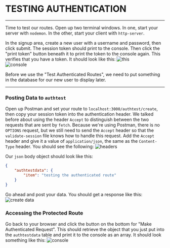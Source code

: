 # TESTING AUTHENTICATION
---

Time to test our routes. Open up two terminal windows. In one, start your server with `nodemon`. In the other, start your client with `http-server`. 

In the signup area, create a new user with a username and password, then click submit. The session token should print to the console. Then click the "print token" button beneath it to print the token to the console again. This verifies that you have a token. It should look like this:
![this](assets/04-testUser.png) <br>
![console](assets/04-testUserConsole.png) <br>

Before we use the "Test Authenticated Routes", we need to put something in the database for our new user to display later.
<hr>

### Posting Data to `authtest`
Open up Postman and set your route to `localhost:3000/authtest/create`, then copy your session token into the authentication header. We talked before about using the header `Accept` to distinguish between the two requests that are sent by `fetch`. Because we're using Postman, there is no `OPTIONS` request, but we still need to send the `Accept` header so that the `validate-session` file knows how to handle this request. Add the `Accept` header and give it a value of `application/json`, the same as the `Content-Type` header. You should see the following:
![headers](assets/postmanHeaders.png) <br>

Our `json` body object should look like this:
```json
{
    "authtestdata": {
        "item": "testing the authenticated route"
    }
}
```
Go ahead and post your data. You should get a response like this:
![create data](assets/postmanPost.png) <br>

### Accessing the Protected Route
Go back to your browser and click the button on the bottom for "Make Authenticated Request". This should retrieve the object that you just put into the `authtestdata` table and print it to the console as an array. It should look something like this:
![console](assets/authtestdataConsole.png) <br>